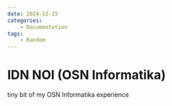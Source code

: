 ```yaml
---
date: 2024-12-15
categories:
    - Documentation
tags:
    - Random
---
```

# IDN NOI (OSN Informatika)
tiny bit of my OSN Informatika experience
<!-- more -->
